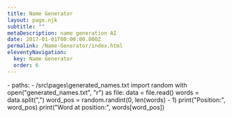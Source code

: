 ```yaml
---
title: Name Generator
layout: page.njk
subtitle: ""
metaDescription: name generation AI
date: 2017-01-01T00:00:00.000Z
permalink: /Name-Generator/index.html
eleventyNavigation:
  key: Name Generator
  order: 6
---
```


<html>
  <head>
    <link rel="stylesheet" href="https://pyscript.net/latest/pyscript.css" />
    <script defer src="https://pyscript.net/latest/pyscript.js"></script>
    <py-env>
        <!-- - random -->
        - paths:
            - /src\pages\generated_names.txt
    </py-env>
  </head>
  <body>
    <py-script>
    import random
    with open("generated_names.txt", "r") as file:
        data = file.read()
        words = data.split(",")
        word_pos = random.randint(0, len(words) - 1)
        print("Position:", word_pos)
        print("Word at position:", words[word_pos])
    </py-script>
  </body>
</html>

<!-- <html>
    <body>
        <link rel="stylesheet" href="https://pyscript.net/latest/pyscript.css" />
        <script defer src="https://pyscript.net/latest/pyscript.js"></script>
            <py-script>
                files = ["src\_data\random_names.py"]
            </py-script>
    </body>
</html> -->